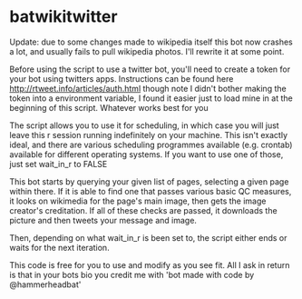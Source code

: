 # batwikitwitter

Update: due to some changes made to wikipedia itself this bot now crashes a lot, and usually fails to pull wikipedia photos. I'll rewrite it at some point.

Before using the script to use a twitter bot, you'll need to create a token for your bot using twitters apps. Instructions can be found here http://rtweet.info/articles/auth.html though note I didn't bother making the token into a environment variable, I found it easier just to load mine in at the beginning of this script. Whatever works best for you


The script allows you to use it for scheduling, in which case you will just leave this r session running indefinitely on your machine. This isn't exactly ideal, and there are various scheduling programmes available (e.g. crontab) available for different operating systems. If you want to use one of those, just set wait_in_r to FALSE

This bot starts by querying your given list of pages, selecting a given page within there. If it is able to find one that passes various basic QC measures, it looks on wikimedia for the page's main image, then gets the image creator's creditation. If all of these checks are passed, it downloads the picture and then tweets your message and image.

Then, depending on what wait_in_r is been set to, the script either ends or waits for the next iteration.

This code is free for you to use and modify as you see fit. All I ask in return is that in your bots bio you credit me with 'bot made with code by @hammerheadbat'
